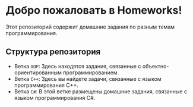 ﻿# Добро пожаловать в Homeworks!

Этот репозиторий содержит домашние задания по разным темам программирования.

## Структура репозитория

- Ветка `OOP`: Здесь находятся задания, связанные с объектно-ориентированным программированием.
- Ветка `C++`: Здесь вы найдете задачи, связанные с языком программирования C++.
- Ветка `C#`: В этой ветке размещены домашние задания, связанные с языком программирования C#.

